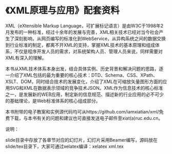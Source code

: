 《XML原理与应用》配套资料
===

XML（eXtensible Markup Language，可扩展标记语言）是由W3C于1998年2月发布的一种标准，经过十余年的发展与完善，XML相关技术已经对当今社会产生了深刻影响，从网页编写的标准化到WebService，从异构系统之间的数据交换到行业标准的制定，都离不开XML的支持，掌握XML技术的基本原理和组成体系，不仅是程序开发人员的需求，对系统架构人员、管理人员来说，同样需要对XML有深入的理解。

本书从XML技术体系本身出发，结合具体实例、历史背景和解决问题的思路，逐一介绍了XML包括的最为重要的核心技术：DTD、Schema、CSS、XPath、XSLT、DOM，同时结合技术的发展变化，介绍了XML在可缩放矢量图形方面的应用SVG和XML在数据表示领域的竞争技术JSON。XML作为信息技术的核心标准之一，是发展新的WEB应用，制定新的信息规范、描述新的行业应用的必不可少的基础理论，是Web标准体系的核心组成部分。

本书附带的电子教案和实例源代码均可从https://github.com/iamxiatian/xml/免费下载，与本书有关的问题和建议也可直接发送电子邮件至xiat(a)ruc.edu.cn。

说明：

slide目录中存放了各章节对应的幻灯片，幻灯片采用Beamer编写，源码放在slide/tex目录下，大家可通过xelatex编译：xelatex xml.tex
